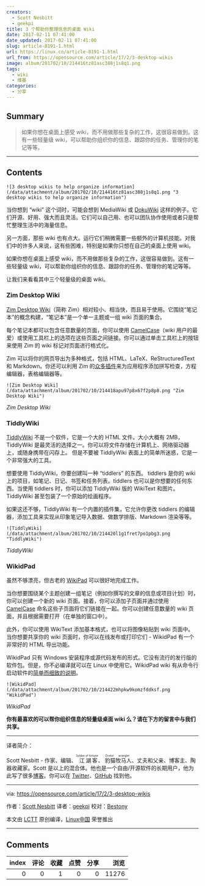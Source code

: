 ```yaml
---
creators:
  - Scott Nesbitt
  - geekpi
title: 3 个帮助你整理信息的桌面 Wiki
date: 2017-02-11 07:41:00
date_updated: 2017-02-11 07:41:00
slug: article-8191-1.html
url: https://linux.cn/article-8191-1.html
url_from: https://opensource.com/article/17/2/3-desktop-wikis
image: album/201702/10/214416tz81asc388j1s8q1.png
tags:
  - wiki
  - 维基
categories:
  - 分享
---
```


## Summary

> 如果你想在桌面上感受 wiki，而不用做那些复杂的工作，这很容易做到。这有一些轻量级 wiki，可以帮助你组织你的信息、跟踪你的任务、管理你的笔记等等。

***

<!-- more -->

## Contents

`![3 desktop wikis to help organize information](/data/attachment/album/201702/10/214416tz81asc388j1s8q1.png "3 desktop wikis to help organize information")` 

当你想到 “wiki” 这个词时，可能会想到 MediaWiki 或 [DokuWiki](https://linux.cn/article-8178-1.html) 这样的例子。它们开源、好用、强大而且灵活。它们可以自己用、也可以团队协作使用或者只是帮忙整理生活中的海量信息。

另一方面，那些 wiki 也有点大。运行它们稍微需要一些额外的计算机技能。对我们中的许多人来说，这有些困难，特别是如果你只想在自己的桌面上使用 wiki。

如果你想在桌面上感受 wiki，而不用做那些复杂的工作，这很容易做到。这有一些轻量级 wiki，可以帮助你组织你的信息、跟踪你的任务、管理你的笔记等等。

让我们来看看其中三个轻量级的桌面 wiki。

### Zim Desktop Wiki

[Zim Desktop Wiki](http://zim-wiki.org/index.html)（简称 Zim）相对较小、相当快，而且易于使用。它围绕“笔记本”的概念构建，“笔记本”是一个单一主题或一组 wiki 页面的集合。

每个笔记本都可以包含任意数量的页面，你可以使用 [CamelCase](https://en.wikipedia.org/wiki/Camel_case#Wiki_link_markup)（wiki 用户的最爱）或使用工具栏上的选项在这些页面之间链接。你可以通过单击工具栏上的按钮来使用 Zim 的 wiki 标记对页面进行格式化。

Zim 可以将你的网页导出为多种格式，包括 HTML、LaTeX、ReStructuredText 和 Markdown。你还可以利用 Zim 的[众多插件](http://zim-wiki.org/manual/Plugins.html)来为应用程序添加拼写检查，方程编辑器，表格编辑器等。

`![Zim Desktop Wiki](/data/attachment/album/201702/10/214418apu97p8x67f2p8p8.png "Zim Desktop Wiki")`

*Zim Desktop Wiki*

### TiddlyWiki

[TiddlyWiki](http://tiddlywiki.com/) 不是一个软件，它是一个大的 HTML 文件。大小大概有 2MB，TiddlyWiki 是最灵活的选择之一。你可以将文件存储在计算机上、网络驱动器上，或随身携带在闪存上。 但是不要被 TiddlyWiki 表面上的简单所迷惑，它是一个非常强大的工具。

想要使用 TiddlyWiki，你要创建叫一种 “tiddlers” 的东西。 tiddlers 是你的 wiki 上的项目，如笔记、日记、书签和任务列表。tiddlers 也可以是你想要的任何东西。当使用 tiddlers 时，你可以添加 TiddlyWiki 版的 WikiText 和图片。 TiddlyWiki 甚至包装了一个原始的绘画程序。

如果这还不够，TiddlyWiki 有一个内置的插件集，它允许你更改 tiddlers 的编辑器，添加工具来实现从印象笔记导入数据、做数学排版、Markdown 渲染等等。

`![TiddlyWiki](/data/attachment/album/201702/10/214420l1g1fret7po1pbg3.png "TiddlyWiki")`

*TiddlyWiki*

### WikidPad

虽然不够漂亮，但古老的 [WikiPad](http://wikidpad.sourceforge.net/) 可以很好地完成工作。

当你想要围绕某个主题创建一组笔记（例如你撰写的文章的信息或项目计划）时，你可以创建一个新的 wiki 页面。接着，你可以添加子页面并通过使用 [CamelCase](https://en.wikipedia.org/wiki/Camel_case#Wiki_link_markup) 命名这些子页面将它们链接在一起。你可以创建任意数量的 wiki 页面，并且根据需要打开（在单独的窗口中）。

此外，你可以使用 WikiText 添加基本格式，也可以将图像粘贴到 wiki 页面中。当你想要共享你的 wiki 页面时，你可以在线发布或打印它们 - WikidPad 有一个非常好的 HTML 导出功能。

WikidPad 只有 Windows 安装程序或源代码发布的形式。它没有流行的发行版的软件包。但是，你不必编译就可以在 Linux 中使用它。WikidPad wiki 有从命令行启动软件的[简单而细致的说明](http://trac.wikidpad2.webfactional.com/wiki/InstallLinux)。

`![WikidPad](/data/attachment/album/201702/10/214422mhpkw9komzfddksf.png "WikidPad")`

*WikidPad*

**你有最喜欢的可以帮你组织信息的轻量级桌面 wiki 么？请在下方的留言中与我们共享。**

---

译者简介：

Scott Nesbitt - 作家、编辑、<ruby> 江湖客 <rp>  （ </rp> <rt>  Soldier of fortune </rt> <rp>  ） </rp></ruby>、<ruby> 豹猫牧马人 <rp>  （ </rp> <rt>  Ocelot wrangler </rt> <rp>  ） </rp></ruby>、丈夫和父亲、博客主、陶器收藏家。Scott 是以上的混合体。他也是一个自由/开源软件的长期用户，他为此写了很多[博客](http://scottnesbitt.io/)。你可以在 [Twitter](http://www.twitter.com/ScottWNesbitt)、[GitHub](https://github.com/ScottWNesbitt) 找到他。

---

via: <https://opensource.com/article/17/2/3-desktop-wikis>

作者：[Scott Nesbitt](https://opensource.com/users/scottnesbitt) 译者：[geekpi](https://github.com/geekpi) 校对：[Bestony](https://github.com/Bestony)

本文由 [LCTT](https://github.com/LCTT/TranslateProject) 原创编译，[Linux中国](https://linux.cn/) 荣誉推出

***

## Comments


|   index |   评论 |   收藏 |   点赞 |   分享 |   浏览 |
|--------:|-------:|-------:|-------:|-------:|-------:|
|       0 |      0 |      1 |      0 |      0 |  11276 |

